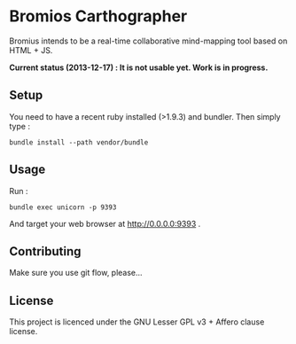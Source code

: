 Bromios Carthographer
=====================

Bromius intends to be a real-time collaborative mind-mapping tool based on
HTML + JS.


**Current status (2013-12-17) : It is not usable yet. Work is in progress.**


Setup
-----

You need to have a recent ruby installed (>1.9.3) and bundler.
Then simply type :

    bundle install --path vendor/bundle


Usage
-----

Run :

    bundle exec unicorn -p 9393


And target your web browser at http://0.0.0.0:9393 .


Contributing
------------

Make sure you use git flow, please...


License
-------

This project is licenced under the GNU Lesser GPL v3 + Affero clause license.

